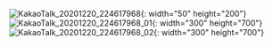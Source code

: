 ![KakaoTalk_20201220_224617968](https://user-images.githubusercontent.com/68142821/102714949-77e80280-4315-11eb-8ac8-d6a0cbcba649.jpg){: width="50" height="200"}
![KakaoTalk_20201220_224617968_01](https://user-images.githubusercontent.com/68142821/102714950-79192f80-4315-11eb-9270-c2f582b21812.jpg){: width="300" height="700"}
![KakaoTalk_20201220_224617968_02](https://user-images.githubusercontent.com/68142821/102714952-7a4a5c80-4315-11eb-845b-03355c41c6a5.jpg){: width="300" height="700"}
